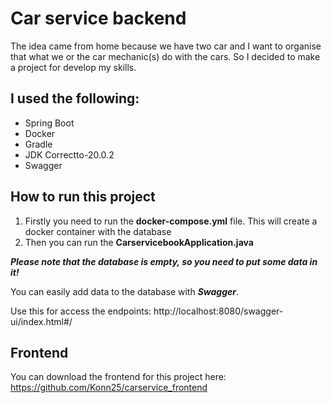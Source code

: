 
 Car service backend
==========

The idea came from home because we have two car and I want to organise that what we or the car 
mechanic(s) do with the cars. So I decided to make a project for develop my skills.

I used the following:
-------------------
- Spring Boot
- Docker
- Gradle
- JDK Correctto-20.0.2
- Swagger

## How to run this project

1) Firstly you need to run the **docker-compose.yml** file. This will create a docker container
with the database 
2) Then you can run the **CarservicebookApplication.java** 

***Please note that the database is empty, so you need to put some data in it!***

You can easily add data to the database with ***Swagger***.

Use this for access the endpoints: http://localhost:8080/swagger-ui/index.html#/

## Frontend

You can download the frontend for this project here: https://github.com/Konn25/carservice_frontend
